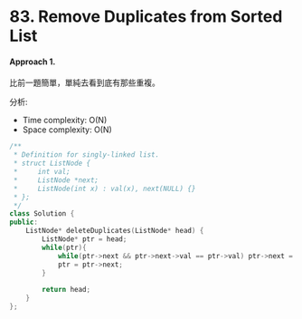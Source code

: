 # 83. Remove Duplicates from Sorted List
#### Approach 1. 
比前一題簡單，單純去看到底有那些重複。

分析:
- Time complexity: O(N)
- Space complexity: O(N)
```c++
/**
 * Definition for singly-linked list.
 * struct ListNode {
 *     int val;
 *     ListNode *next;
 *     ListNode(int x) : val(x), next(NULL) {}
 * };
 */
class Solution {
public:
    ListNode* deleteDuplicates(ListNode* head) {
        ListNode* ptr = head;
        while(ptr){
            while(ptr->next && ptr->next->val == ptr->val) ptr->next = ptr->next->next;
            ptr = ptr->next;
        }
        
        return head;
    }
};
```
